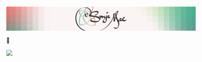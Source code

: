 [![Header](https://github.com/SonjaMae/SonjaMae.github.io/blob/d0583a330b6d38c6db0f59df2ede02bd836a30ff/behance%20banner.png "Header")](https://github.com/sonjamae/sonjamae)

🌱

<a href="https://github.com/sonjamae/sonjamae">
  <img align="center" src="https://github-readme-stats.vercel.app/api/top-langs/?username=sonjamae&title_color=ffffff&text_color=c9cacc&icon_color=2bbc8a&bg_color=1d1f21" />
</a>

<!-- <a href="https://github.com/sonjamae/sonjamae">
  <img align="center" src="https://github-readme-stats.vercel.app/api?username=sonjamae&show_icons=true&line_height=27&count_private=true&title_color=ffffff&text_color=c9cacc&icon_color=2bbc8a&bg_color=1d1f21" alt="SonjaMae Github Stats"/>
</a> -->



<!--
**SonjaMae/SonjaMae** is a ✨ _special_ ✨ repository because its `README.md` (this file) appears on your GitHub profile.

Here are some ideas to get you started:

- 🔭 I’m currently working on ...
- 🌱 I’m currently learning ...
- 👯 I’m looking to collaborate on ...
- 🤔 I’m looking for help with ...
- 💬 Ask me about ...
- 📫 How to reach me: ...
- 😄 Pronouns: ...
- ⚡ Fun fact: ...
-->
